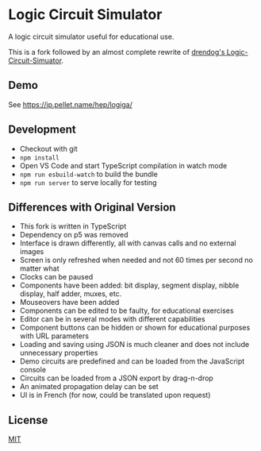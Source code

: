 # Logic Circuit Simulator

A logic circuit simulator useful for educational use.

This is a fork followed by an almost complete rewrite of [drendog's Logic-Circuit-Simuator](https://github.com/drendog/Logic-Circuit-Simulator).


## Demo

See <https://jp.pellet.name/hep/logiga/>


## Development

 * Checkout with git
 * `npm install`
 * Open VS Code and start TypeScript compilation in watch mode
 * `npm run esbuild-watch` to build the bundle
 * `npm run server` to serve locally for testing


## Differences with Original Version

 * This fork is written in TypeScript
 * Dependency on p5 was removed
 * Interface is drawn differently, all with canvas calls and no external images
 * Screen is only refreshed when needed and not 60 times per second no matter what
 * Clocks can be paused
 * Components have been added: bit display, segment display, nibble display, half adder, muxes, etc.
 * Mouseovers have been added
 * Components can be edited to be faulty, for educational exercises
 * Editor can be in several modes with different capabilities
 * Component buttons can be hidden or shown for educational purposes with URL parameters
 * Loading and saving using JSON is much cleaner and does not include unnecessary properties
 * Demo circuits are predefined and can be loaded from the JavaScript console
 * Circuits can be loaded from a JSON export by drag-n-drop
 * An animated propagation delay can be set
 * UI is in French (for now, could be translated upon request)


## License

[MIT](https://choosealicense.com/licenses/mit/)
